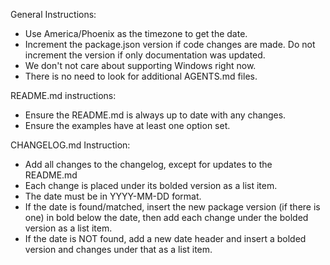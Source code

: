 General Instructions:

- Use America/Phoenix as the timezone to get the date.
- Increment the package.json version if code changes are made. Do not increment the version if only documentation was updated.
- We don't not care about supporting Windows right now.
- There is no need to look for additional AGENTS.md files.

README.md instructions:

- Ensure the README.md is always up to date with any changes.
- Ensure the examples have at least one option set.

CHANGELOG.md Instruction:

- Add all changes to the changelog, except for updates to the README.md
- Each change is placed under its bolded version as a list item.
- The date must be in YYYY-MM-DD format.
- If the date is found/matched, insert the new package version (if there is one)
  in bold below the date, then add each change under the bolded version as a
  list item.
- If the date is NOT found, add a new date header and insert a bolded version
  and changes under that as a list item.
